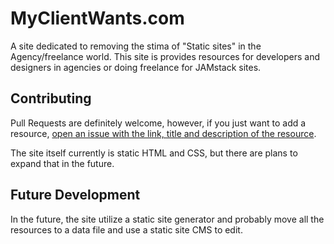 # MyClientWants.com

 A site dedicated to removing the stima of "Static sites" in the Agency/freelance world. This site is provides resources for developers and designers in agencies or doing freelance for JAMstack sites.

## Contributing

Pull Requests are definitely welcome, however, if you just want to add a resource, [open an issue with the link, title and description of the resource](https://github.com/brob/butmyclientwants.com/issues).

The site itself currently is static HTML and CSS, but there are plans to expand that in the future.

## Future Development

In the future, the site utilize a static site generator and probably move all the resources to a data file and use a static site CMS to edit.
